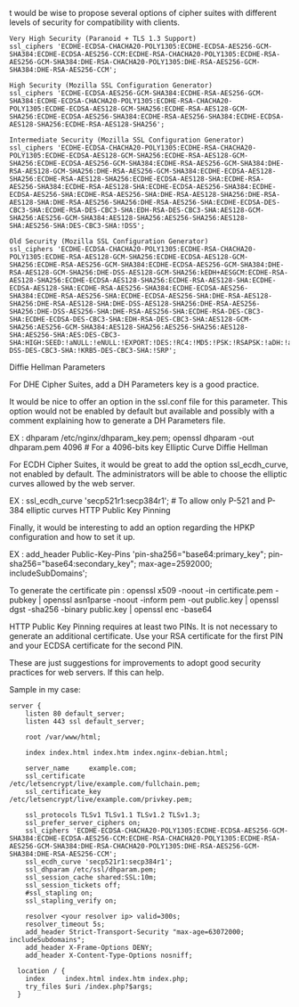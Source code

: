 t would be wise to propose several options of cipher suites with different levels of security for compatibility with clients.

    Very High Security (Paranoid + TLS 1.3 Support)
    ssl_ciphers 'ECDHE-ECDSA-CHACHA20-POLY1305:ECDHE-ECDSA-AES256-GCM-SHA384:ECDHE-ECDSA-AES256-CCM:ECDHE-RSA-CHACHA20-POLY1305:ECDHE-RSA-AES256-GCM-SHA384:DHE-RSA-CHACHA20-POLY1305:DHE-RSA-AES256-GCM-SHA384:DHE-RSA-AES256-CCM';

    High Security (Mozilla SSL Configuration Generator)
    ssl_ciphers 'ECDHE-ECDSA-AES256-GCM-SHA384:ECDHE-RSA-AES256-GCM-SHA384:ECDHE-ECDSA-CHACHA20-POLY1305:ECDHE-RSA-CHACHA20-POLY1305:ECDHE-ECDSA-AES128-GCM-SHA256:ECDHE-RSA-AES128-GCM-SHA256:ECDHE-ECDSA-AES256-SHA384:ECDHE-RSA-AES256-SHA384:ECDHE-ECDSA-AES128-SHA256:ECDHE-RSA-AES128-SHA256';

    Intermediate Security (Mozilla SSL Configuration Generator)
    ssl_ciphers 'ECDHE-ECDSA-CHACHA20-POLY1305:ECDHE-RSA-CHACHA20-POLY1305:ECDHE-ECDSA-AES128-GCM-SHA256:ECDHE-RSA-AES128-GCM-SHA256:ECDHE-ECDSA-AES256-GCM-SHA384:ECDHE-RSA-AES256-GCM-SHA384:DHE-RSA-AES128-GCM-SHA256:DHE-RSA-AES256-GCM-SHA384:ECDHE-ECDSA-AES128-SHA256:ECDHE-RSA-AES128-SHA256:ECDHE-ECDSA-AES128-SHA:ECDHE-RSA-AES256-SHA384:ECDHE-RSA-AES128-SHA:ECDHE-ECDSA-AES256-SHA384:ECDHE-ECDSA-AES256-SHA:ECDHE-RSA-AES256-SHA:DHE-RSA-AES128-SHA256:DHE-RSA-AES128-SHA:DHE-RSA-AES256-SHA256:DHE-RSA-AES256-SHA:ECDHE-ECDSA-DES-CBC3-SHA:ECDHE-RSA-DES-CBC3-SHA:EDH-RSA-DES-CBC3-SHA:AES128-GCM-SHA256:AES256-GCM-SHA384:AES128-SHA256:AES256-SHA256:AES128-SHA:AES256-SHA:DES-CBC3-SHA:!DSS';

    Old Security (Mozilla SSL Configuration Generator)
    ssl_ciphers 'ECDHE-ECDSA-CHACHA20-POLY1305:ECDHE-RSA-CHACHA20-POLY1305:ECDHE-RSA-AES128-GCM-SHA256:ECDHE-ECDSA-AES128-GCM-SHA256:ECDHE-RSA-AES256-GCM-SHA384:ECDHE-ECDSA-AES256-GCM-SHA384:DHE-RSA-AES128-GCM-SHA256:DHE-DSS-AES128-GCM-SHA256:kEDH+AESGCM:ECDHE-RSA-AES128-SHA256:ECDHE-ECDSA-AES128-SHA256:ECDHE-RSA-AES128-SHA:ECDHE-ECDSA-AES128-SHA:ECDHE-RSA-AES256-SHA384:ECDHE-ECDSA-AES256-SHA384:ECDHE-RSA-AES256-SHA:ECDHE-ECDSA-AES256-SHA:DHE-RSA-AES128-SHA256:DHE-RSA-AES128-SHA:DHE-DSS-AES128-SHA256:DHE-RSA-AES256-SHA256:DHE-DSS-AES256-SHA:DHE-RSA-AES256-SHA:ECDHE-RSA-DES-CBC3-SHA:ECDHE-ECDSA-DES-CBC3-SHA:EDH-RSA-DES-CBC3-SHA:AES128-GCM-SHA256:AES256-GCM-SHA384:AES128-SHA256:AES256-SHA256:AES128-SHA:AES256-SHA:AES:DES-CBC3-SHA:HIGH:SEED:!aNULL:!eNULL:!EXPORT:!DES:!RC4:!MD5:!PSK:!RSAPSK:!aDH:!aECDH:!EDH-DSS-DES-CBC3-SHA:!KRB5-DES-CBC3-SHA:!SRP';

Diffie Hellman Parameters

For DHE Cipher Suites, add a DH Parameters key is a good practice.

It would be nice to offer an option in the ssl.conf file for this parameter.
This option would not be enabled by default but available and possibly with a comment explaining how to generate a DH Parameters file.

EX : dhparam /etc/nginx/dhparam_key.pem;
openssl dhparam -out dhparam.pem 4096 # For a 4096-bits key
Elliptic Curve Diffie Hellman

For ECDH Cipher Suites, it would be great to add the option ssl_ecdh_curve, not enabled by default.
The administrators will be able to choose the elliptic curves allowed by the web server.

EX : ssl_ecdh_curve 'secp521r1:secp384r1'; # To allow only P-521 and P-384 elliptic curves
HTTP Public Key Pinning

Finally, it would be interesting to add an option regarding the HPKP configuration and how to set it up.

EX : add_header Public-Key-Pins 'pin-sha256="base64:primary_key"; pin-sha256="base64:secondary_key"; max-age=2592000; includeSubDomains';

To generate the certificate pin :
openssl x509 -noout -in certificate.pem -pubkey | openssl asn1parse -noout -inform pem -out public.key | openssl dgst -sha256 -binary public.key | openssl enc -base64

HTTP Public Key Pinning requires at least two PINs.
It is not necessary to generate an additional certificate. Use your RSA certificate for the first PIN and your ECDSA certificate for the second PIN.

These are just suggestions for improvements to adopt good security practices for web servers.
If this can help.

Sample in my case:
```
server {
	listen 80 default_server;
	listen 443 ssl default_server;

	root /var/www/html;

	index index.html index.htm index.nginx-debian.html;

    server_name		example.com;
    ssl_certificate           /etc/letsencrypt/live/example.com/fullchain.pem;
    ssl_certificate_key       /etc/letsencrypt/live/example.com/privkey.pem;

    ssl_protocols TLSv1 TLSv1.1 TLSv1.2 TLSv1.3;
    ssl_prefer_server_ciphers on;
    ssl_ciphers 'ECDHE-ECDSA-CHACHA20-POLY1305:ECDHE-ECDSA-AES256-GCM-SHA384:ECDHE-ECDSA-AES256-CCM:ECDHE-RSA-CHACHA20-POLY1305:ECDHE-RSA-AES256-GCM-SHA384:DHE-RSA-CHACHA20-POLY1305:DHE-RSA-AES256-GCM-SHA384:DHE-RSA-AES256-CCM';
    ssl_ecdh_curve 'secp521r1:secp384r1';
    ssl_dhparam /etc/ssl/dhparam.pem;
    ssl_session_cache shared:SSL:10m;
    ssl_session_tickets off;
    #ssl_stapling on;
    ssl_stapling_verify on;

    resolver <your resolver ip> valid=300s;
    resolver_timeout 5s;
    add_header Strict-Transport-Security "max-age=63072000; includeSubdomains";
    add_header X-Frame-Options DENY;
    add_header X-Content-Type-Options nosniff;

  location / {
    index     index.html index.htm index.php;
    try_files $uri /index.php?$args;
  }
```